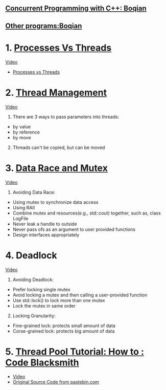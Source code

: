 ## [Concurrent Programming with C++: Boqian](https://www.youtube.com/watch?v=LL8wkskDlbs&list=PL5jc9xFGsL8E12so1wlMS0r0hTQoJL74M&index=1)
## [Other programs:Boqian](https://boqian.weebly.com/c-programming.html)
# 1. [Processes Vs Threads](https://github.com/davidzheng66/notes/blob/master/C%2B%2B/C%2B%2B11Concurrency/src/001-introduction.cpp)
[Video](https://www.youtube.com/watch?v=f2nMqNj7vxE&list=PL5jc9xFGsL8E12so1wlMS0r0hTQoJL74M&index=1)
  * [Processes vs Threads](https://github.com/davidzheng66/Notes/blob/master/C++/C++11Concurrency/ProcessVsThreads.PNG?raw=true)
# 2. [Thread Management](https://github.com/davidzheng66/notes/blob/master/C%2B%2B/C%2B%2B11Concurrency/src/002-threadmanagement.cpp)
[Video](https://www.youtube.com/watch?v=f2nMqNj7vxE&list=PL5jc9xFGsL8E12so1wlMS0r0hTQoJL74M&index=2) 
1) There are 3 ways to pass parameters into threads:
  * by value
  * by reference
  * by move
2) Threads can't be copied, but can be moved
# 3. [Data Race and Mutex](https://github.com/davidzheng66/notes/blob/master/C%2B%2B/C%2B%2B11Concurrency/src/003-dataraceNmutex.cpp)
[Video](https://www.youtube.com/watch?v=3ZxZPeXPaM4&list=PL5jc9xFGsL8E12so1wlMS0r0hTQoJL74M&index=3)
1) Avoiding Data Race:
  * Using mutex to synchronize data access
  * Using RAII
  * Combine mutex and resources(e.g., std::cout) together, such as, class LogFile
  * Never leak a handle to outside
  * Never pass ofs as an argument to user provided functions
  * Design interfaces appropriately
  
# 4. Deadlock
[Video](https://www.youtube.com/watch?v=_N0B5ua7oN8&list=PL5jc9xFGsL8E12so1wlMS0r0hTQoJL74M&index=4)
1) Avoiding Deadlock:
  * Prefer locking single mutex
  * Avoid locking a mutex and then calling a user-provided function
  * Use std::lock() to lock more than one mutex
  * Lock the mutex in same order
2) Locking Granularity:
  * Fine-grained lock: protects small amount of data
  * Corse-grained lock: protects big amount of data

# 5. [Thread Pool Tutorial: How to : Code Blacksmith](https://github.com/davidzheng66/notes/blob/master/C%2B%2B/C%2B%2B11Concurrency/src/004-threadpool.cpp)
* [Video](https://www.youtube.com/watch?v=eWTGtp3HXiw)
* [Original Source Code from pastebin.com](https://pastebin.com/MM5kSvH6)
